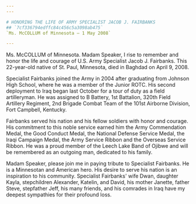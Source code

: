 ```yaml
---
---

# HONORING THE LIFE OF ARMY SPECIALIST JACOB J. FAIRBANKS
## `7cf336794edffc84c456c5a3098ab475`
`Ms. McCOLLUM of Minnesota — 1 May 2008`

---
```



Ms. McCOLLUM of Minnesota. Madam Speaker, I rise to remember and 
honor the life and courage of U.S. Army Specialist Jacob J. Fairbanks. 
This 22-year-old native of St. Paul, Minnesota, died in Baghdad on 
April 9, 2008.

Specialist Fairbanks joined the Army in 2004 after graduating from 
Johnson High School, where he was a member of the Junior ROTC. His 
second deployment to Iraq began last October for a tour of duty as a 
field artilleryman. He was assigned to B Battery, 1st Battalion, 320th 
Field Artillery Regiment, 2nd Brigade Combat Team of the 101st Airborne 
Division, Fort Campbell, Kentucky.

Fairbanks served his nation and his fellow soldiers with honor and 
courage. His commitment to this noble service earned him the Army 
Commendation Medal, the Good Conduct Medal, the National Defense 
Service Medal, the Iraqi Campaign Medal, the Army Service Ribbon and 
the Overseas Service Ribbon. He was a proud member of the Leech Lake 
Band of Ojibwe and will be remembered as an outgoing man, dedicated to 
his family.

Madam Speaker, please join me in paying tribute to Specialist 
Fairbanks. He is a Minnesotan and American hero. His desire to serve 
his nation is an inspiration to his community. Specialist Fairbanks' 
wife Dwan, daughter Kayla, stepchildren Alexander, Katelin, and David, 
his mother Janette, father Steve, stepfather Jeff, his many friends, 
and his comrades in Iraq have my deepest sympathies for their profound 
loss.

